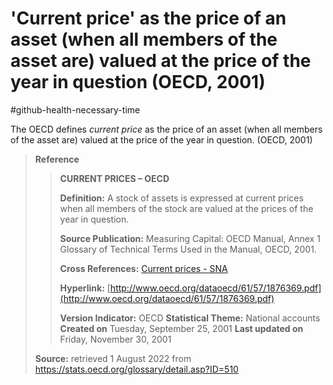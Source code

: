 # 'Current price' as the price of an asset (when all members of the asset are) valued at the price of the year in question (OECD, 2001)
#github-health-necessary-time 

The OECD defines *current price* as the price of an asset (when all members of the asset are) valued at the price of the year in question. (OECD, 2001)

>**Reference**
>>**CURRENT PRICES – OECD**
>>
>>**Definition:**
>>A stock of assets is expressed at current prices when all members of the stock are valued at the prices of the year in question.
>> 
>>**Source Publication:**
>>Measuring Capital: OECD Manual, Annex 1 Glossary of Technical Terms Used in the Manual, OECD, 2001.
>>
>>**Cross References:**
>>[Current prices - SNA](https://stats.oecd.org/glossary/detail.asp?ID=509)  
>>
>>**Hyperlink:**
>>[http://www.oecd.org/dataoecd/61/57/1876369.pdf](http://www.oecd.org/dataoecd/61/57/1876369.pdf)
>>
>>**Version Indicator:** OECD
>>**Statistical Theme:** National accounts
>>**Created on** Tuesday, September 25, 2001
>>**Last updated on** Friday, November 30, 2001
>
>**Source:** retrieved 1 August 2022 from https://stats.oecd.org/glossary/detail.asp?ID=510